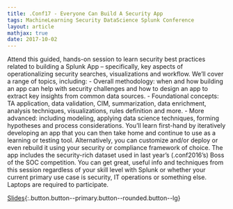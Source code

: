 ```yaml
---
title: .Conf17 - Everyone Can Build A Security App
tags: MachineLearning Security DataScience Splunk Conference
layout: article
mathjax: true
date: 2017-10-02
---
```


Attend this guided, hands-on session to learn security best practices related to building a Splunk App – specifically, key aspects of operationalizing security searches, visualizations and workflow. We’ll cover a range of topics, including: - Overall methodology: when and how building an app can help with security challenges and how to design an app to extract key insights from common data sources. - Foundational concepts: TA application, data validation, CIM, summarization, data enrichment, analysis techniques, visualizations, rules definition and more. - More advanced: including modeling, applying data science techniques, forming hypotheses and process considerations. You’ll learn first-hand by iteratively developing an app that you can then take home and continue to use as a learning or testing tool. Alternatively, you can customize and/or deploy or even rebuild it using your security or compliance framework of choice. The app includes the security-rich dataset used in last year’s (.conf2016’s) Boss of the SOC competition. You can get great, useful info and techniques from this session regardless of your skill level with Splunk or whether your current primary use case is security, IT operations or something else. Laptops are required to participate.
<!--more-->

 [Slides](http://tellez.sfo2.digitaloceanspaces.com/conf2017_Everyone_Can_Build_a_Sec_App.pdf){:.button.button--primary.button--rounded.button--lg}